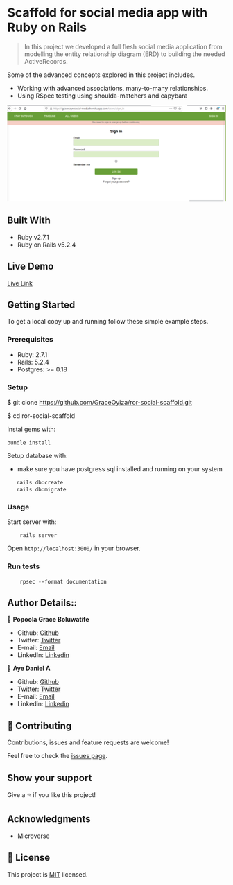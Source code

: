 # Scaffold for social media app with Ruby on Rails

> In this project we developed a full flesh social media application from modelling the entity relationship diagram (ERD) to building the needed ActiveRecords.

Some of the advanced concepts explored in this project includes.
- Working with advanced associations, many-to-many relationships.
- Using RSpec testing using shoulda-matchers and capybara

![screenshot](./app/assets/images/screenshotror.png)

## Built With

- Ruby v2.7.1
- Ruby on Rails v5.2.4

## Live Demo
[Live Link](https://grace-aye-social-media.herokuapp.com/)


## Getting Started

To get a local copy up and running follow these simple example steps.

### Prerequisites

- Ruby: 2.7.1
- Rails: 5.2.4
- Postgres: >= 0.18

### Setup

$ git clone https://github.com/GraceOyiza/ror-social-scaffold.git

$ cd ror-social-scaffold

Instal gems with:

```
bundle install
```

Setup database with:

- make sure you have postgress sql installed and running on your system
```
   rails db:create
   rails db:migrate
```

### Usage

Start server with:

```
    rails server
```

Open `http://localhost:3000/` in your browser.

### Run tests

```
    rpsec --format documentation
```

## Author Details::

👤 **Popoola Grace Boluwatife**

- Github: [Github](https://github.com/GraceOyiza)
- Twitter: [Twitter](https://twitter.com/_PopsonGrace)
- E-mail: <a href="mailto:graceoyiza13@gmail.com?subject=Hello Grace!">Email</a>
- LinkedIn: [Linkedin](https://www.linkedin.com/in/grace-popoola)

👤 **Aye Daniel A**

- Github: [Github](https://github.com/Alaska01)
- Twitter: [Twitter](https://twitter.com/AyeAsoo)
- E-mail: <a href="mailto:aadaniel108@gmail.com?subject=Hello Daniel!">Email</a>  
- Linkedin: [Linkedin](https://www.linkedin.com/in/daniel-asoo-aye/)


## 🤝 Contributing

Contributions, issues and feature requests are welcome!

Feel free to check the [issues page](issues/).

## Show your support

Give a ⭐️ if you like this project!

## Acknowledgments

- Microverse

## 📝 License

This project is [MIT](lic.url) licensed.

